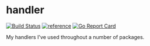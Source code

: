 # handler

[![Build Status](https://travis-ci.org/jakdept/handler.svg?branch=master)](https://travis-ci.org/jakdept/handler)
[![reference](https://img.shields.io/badge/godoc-reference-blue.svg)](godoc.org/github.com/jakdept/handler)
[![Go Report Card](https://goreportcard.com/badge/github.com/jakdept/handler)](https://goreportcard.com/report/github.com/jakdept/handler)

My handlers I've used throughout a number of packages.